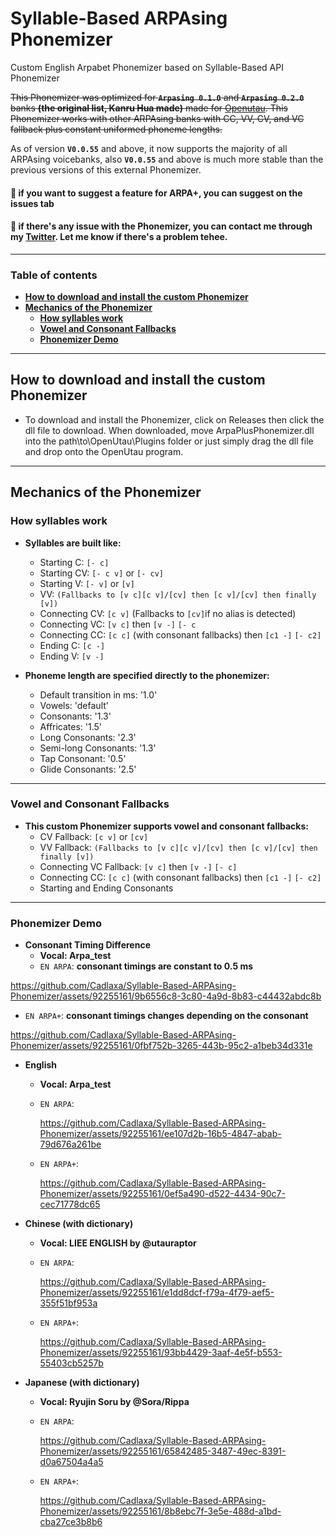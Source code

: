 # Syllable-Based ARPAsing Phonemizer
Custom English Arpabet Phonemizer based on Syllable-Based API Phonemizer
 
~~This Phonemizer was optimized for **`Arpasing 0.1.0`** and **`Arpasing 0.2.0`** banks **(the original list, Kanru Hua made)** made for [Openutau](https://www.openutau.com/). This Phonemizer works with other ARPAsing banks with CC, VV, CV, and VC fallback plus constant uniformed phoneme lengths.~~

As of version **`V0.0.55`** and above, it now supports the majority of all ARPAsing voicebanks, also **`V0.0.55`** and above is much more stable than the previous versions of this external Phonemizer.

#### 📍 if you want to suggest a feature for ARPA+, you can suggest on the issues tab
#### 📍 if there's any issue with the Phonemizer, you can contact me through my [Twitter](https://twitter.com/cadlaxa). Let me know if there's a problem tehee.
 - - - -
### Table of contents
- **[How to download and install the custom Phonemizer](https://github.com/Cadlaxa/Syllable-Based-ARPAsing-Phonemizer/blob/main/README.md#how-to-download-and-install-the-custom-phonemizer)**
- **[Mechanics of the Phonemizer](https://github.com/Cadlaxa/Syllable-Based-ARPAsing-Phonemizer/blob/main/README.md#mechanics-of-the-phonemizer)**
    - **[How syllables work](https://github.com/Cadlaxa/Syllable-Based-ARPAsing-Phonemizer/blob/main/README.md#how-syllables-work)**
    - **[Vowel and Consonant Fallbacks](https://github.com/Cadlaxa/Syllable-Based-ARPAsing-Phonemizer/blob/main/README.md#vowel-and-consonant-fallbacks)**
    - **[Phonemizer Demo](https://github.com/Cadlaxa/Syllable-Based-ARPAsing-Phonemizer/blob/main/README.md#phonemizer-demo)**
 - - - -
## How to download and install the custom Phonemizer

- To download and install the Phonemizer, click on Releases then click the dll file to download. When downloaded, move ArpaPlusPhonemizer.dll into the path\to\OpenUtau\Plugins folder or just simply drag the dll file and drop onto the OpenUtau program.
 - - - -
 ## Mechanics of the Phonemizer

### How syllables work
- **Syllables are built like:**

  - Starting C: `[- c]`
  - Starting CV: `[- c v]` or `[- cv]`
  - Starting V: `[- v]` or `[v]`
  - VV: `(Fallbacks to [v c][c v]/[cv] then [c v]/[cv] then finally [v])`
  - Connecting CV: `[c v]` (Fallbacks to `[cv]`if no alias is detected)
  - Connecting VC: `[v c]` then `[v -]` `[- c`
  - Connecting CC: `[c c]` (with consonant fallbacks) then `[c1 -]` `[- c2]`
  - Ending C: `[c -]`
  - Ending V: `[v -]`

- **Phoneme length are specified directly to the phonemizer:**
  - Default transition in ms: '1.0'
  - Vowels: 'default'
  - Consonants: '1.3'
  - Affricates: '1.5'
  - Long Consonants: '2.3'
  - Semi-long Consonants: '1.3'
  - Tap Consonant: '0.5'
  - Glide Consonants: '2.5'
 - - - -
### Vowel and Consonant Fallbacks
- **This custom Phonemizer supports vowel and consonant fallbacks:**
  - CV Fallback: `[c v]` or `[cv]`
  - VV Fallback: `(Fallbacks to [v c][c v]/[cv] then [c v]/[cv] then finally [v])`
  - Connecting VC Fallback: `[v c]` then `[v -]` `[- c]`
  - Connecting CC: `[c c]` (with consonant fallbacks) then `[c1 -]` `[- c2]`
  - Starting and Ending Consonants
 - - - -
### Phonemizer Demo
- **Consonant Timing Difference**
  - **Vocal: Arpa_test**
  - `EN ARPA`: **consonant timings are constant to 0.5 ms**
    
https://github.com/Cadlaxa/Syllable-Based-ARPAsing-Phonemizer/assets/92255161/9b6556c8-3c80-4a9d-8b83-c44432abdc8b
  - `EN ARPA+`: **consonant timings changes depending on the consonant**
    
https://github.com/Cadlaxa/Syllable-Based-ARPAsing-Phonemizer/assets/92255161/0fbf752b-3265-443b-95c2-a1beb34d331e
- **English**
  - **Vocal: Arpa_test**
  - `EN ARPA`:
    
     https://github.com/Cadlaxa/Syllable-Based-ARPAsing-Phonemizer/assets/92255161/ee107d2b-16b5-4847-abab-79d676a261be
  - `EN ARPA+`:
    
    https://github.com/Cadlaxa/Syllable-Based-ARPAsing-Phonemizer/assets/92255161/0ef5a490-d522-4434-90c7-cec71778dc65
- **Chinese (with dictionary)**
  - **Vocal: LIEE ENGLISH by @utauraptor**
  - `EN ARPA`:
    
    https://github.com/Cadlaxa/Syllable-Based-ARPAsing-Phonemizer/assets/92255161/e1dd8dcf-f79a-4f79-aef5-355f51bf953a
  - `EN ARPA+`:
    
    https://github.com/Cadlaxa/Syllable-Based-ARPAsing-Phonemizer/assets/92255161/93bb4429-3aaf-4e5f-b553-55403cb5257b
- **Japanese (with dictionary)**
  - **Vocal: Ryujin Soru by @Sora/Rippa**
  - `EN ARPA`:
    
    https://github.com/Cadlaxa/Syllable-Based-ARPAsing-Phonemizer/assets/92255161/65842485-3487-49ec-8391-d0a67504a4a5
  - `EN ARPA+`:
    
    https://github.com/Cadlaxa/Syllable-Based-ARPAsing-Phonemizer/assets/92255161/8b8ebc7f-3e5e-488d-a1bd-cba27ce3b8b6

